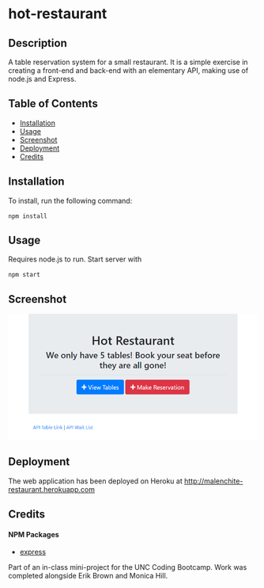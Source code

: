 # hot-restaurant

## Description
A table reservation system for a small restaurant. It is a simple exercise in creating a front-end and back-end with an elementary API, making use of node.js and Express.

## Table of Contents
* [Installation](#Installation)
* [Usage](#Usage)
* [Screenshot](#Screenshot)
* [Deployment](#Deployment)
* [Credits](#Credits)

## Installation
To install, run the following command:
```
npm install
```

## Usage
Requires node.js to run. Start server with
```
npm start
```

## Screenshot
![Screenshot](assets/images/example-screenshot.png)  

## Deployment
The web application has been deployed on Heroku at http://malenchite-restaurant.herokuapp.com

## Credits
#### NPM Packages
* [express](https://www.npmjs.com/package/express)  

Part of an in-class mini-project for the UNC Coding Bootcamp. Work was completed alongside Erik Brown and Monica Hill.
